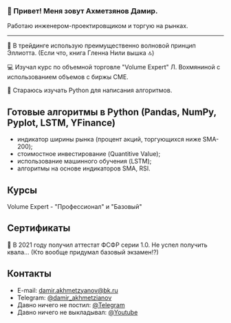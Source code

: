 ###  👋 Привет! Меня зовут Ахметзянов Дамир.
Работаю инженером-проектировщиком и торгую на рынках.

---
🤪 В трейдинге использую преимущественно волновой принцип Эллиотта. (Если что, книга Гленна Нили вышка 🔝)

💻 Изучал курс по объемной торговле "Volume Expert" Л. Вохмяниной с использованием объемов с биржы CME.

💾 Стараюсь изучать Python для написания алгоритмов.

## Готовые алгоритмы в Python (Pandas, NumPy, Pyplot, LSTM, YFinance)

- индикатор ширины рынка (процент акций, торгующихся ниже SMA-200);
- стоимостное инвестирование (Quantitive Value);
- использование машинного обучения (LSTM);
- алгоритмы на основе индикаторов SMA, RSI.

## Курсы

Volume Expert - "Профессионал" и "Базовый"

## Сертификаты

📜 В 2021 году получил аттестат ФСФР серии 1.0. Не успел получить квала... (Кто вообще придумал базовый экзамен⁉)

## Контакты

* E-mail: [damir.akhmetzyanov@bk.ru](mailto:damir.akhmetzyanov@bk.ru)
* Telegram: [@damir_akhmetzianov](https://t.me/damir_akhmetzianov)
* Давно ничего не постил: [@Telegram](https://t.me/forex_volume_news)
* Давно ничего не выкладывал: [@Youtube](https://www.youtube.com/channel/UC64yWnig3p9YNilWIsrNN8w)
